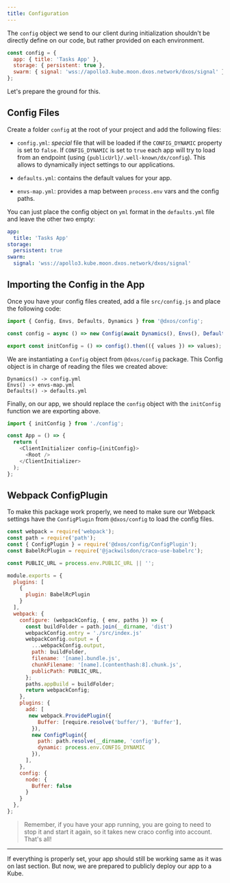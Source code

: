 ```yaml
---
title: Configuration
---
```


The `config` object we send to our client during initialization shouldn't be directly define on our code, 
but rather provided on each environment.

```jsx
const config = {
  app: { title: 'Tasks App' },
  storage: { persistent: true },
  swarm: { signal: 'wss://apollo3.kube.moon.dxos.network/dxos/signal' },
};
```

Let's prepare the ground for this.

## Config Files

Create a folder `config` at the root of your project and add the following files:

- `config.yml`: _special_ file that will be loaded if the `CONFIG_DYNAMIC` property is set to `false`.
  If `CONFIG_DYNAMIC` is set to `true` each app will try to load from an endpoint (using `{publicUrl}/.well-known/dx/config`).
  This allows to dynamically inject settings to our applications.

- `defaults.yml`: contains the default values for your app.

- `envs-map.yml`: provides a map between `process.env` vars and the config paths.

You can just place the config object on `yml` format in the `defaults.yml` file and leave the other two empty:

```yml:title=defaults.yml
app:
  title: 'Tasks App'
storage:
  persistent: true
swarm:
  signal: 'wss://apollo3.kube.moon.dxos.network/dxos/signal'
```

## Importing the Config in the App

Once you have your config files created, add a file `src/config.js` and place the following code:

```js:title=src/config.js
import { Config, Envs, Defaults, Dynamics } from '@dxos/config';

const config = async () => new Config(await Dynamics(), Envs(), Defaults());

export const initConfig = () => config().then(({ values }) => values);
```

We are instantiating a `Config` object from `@dxos/config` package. 
This Config object is in charge of reading the files we created above:

```
Dynamics() -> config.yml
Envs() -> envs-map.yml
Defaults() -> defaults.yml
```

Finally, on our app, we should replace the `config` object with the `initConfig` function we are exporting above.

```js:title=src/App.js
import { initConfig } from './config';

const App = () => {
  return (
    <ClientInitializer config={initConfig}>
      <Root />
    </ClientInitializer>
  );
};
```

## Webpack ConfigPlugin

To make this package work properly, we need to make sure our Webpack settings have the `ConfigPlugin` 
from `@dxos/config` to load the config files.

```jsx:title=<root>/craco.config.js
const webpack = require('webpack');
const path = require('path');
const { ConfigPlugin } = require('@dxos/config/ConfigPlugin');
const BabelRcPlugin = require('@jackwilsdon/craco-use-babelrc');

const PUBLIC_URL = process.env.PUBLIC_URL || '';

module.exports = {
  plugins: [
    {
      plugin: BabelRcPlugin
    }
  ],
  webpack: {
    configure: (webpackConfig, { env, paths }) => {
      const buildFolder = path.join(__dirname, 'dist')
      webpackConfig.entry = './src/index.js'
      webpackConfig.output = {
        ...webpackConfig.output,
        path: buildFolder,
        filename: '[name].bundle.js',
        chunkFilename: '[name].[contenthash:8].chunk.js',
        publicPath: PUBLIC_URL,
      };
      paths.appBuild = buildFolder;
      return webpackConfig;
    },
    plugins: {
      add: [
       new webpack.ProvidePlugin({
          Buffer: [require.resolve('buffer/'), 'Buffer'],
        }),
        new ConfigPlugin({
          path: path.resolve(__dirname, 'config'),
          dynamic: process.env.CONFIG_DYNAMIC
        }),
      ],
    },
    config: {
      node: {
        Buffer: false
      }
    }
  },
};
```

> Remember, if you have your app running, you are going to need to stop it and start it again, so it takes new craco config into account. That's all!

---

If everything is properly set, your app should still be working same as it was on last section. 
But now, we are prepared to publicly deploy our app to a Kube.
